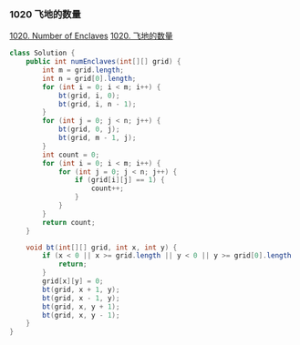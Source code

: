 ### 1020 飞地的数量
[1020. Number of Enclaves](https://leetcode.com/problems/number-of-enclaves/)
[1020. 飞地的数量](https://leetcode-cn.com/problems/number-of-enclaves/)
```java
class Solution {
    public int numEnclaves(int[][] grid) {
        int m = grid.length;
        int n = grid[0].length;
        for (int i = 0; i < m; i++) {
            bt(grid, i, 0);
            bt(grid, i, n - 1);
        }
        for (int j = 0; j < n; j++) {
            bt(grid, 0, j);
            bt(grid, m - 1, j);
        }
        int count = 0;
        for (int i = 0; i < m; i++) {
            for (int j = 0; j < n; j++) {
                if (grid[i][j] == 1) {
                    count++;
                }
            }
        }
        return count;
    }

    void bt(int[][] grid, int x, int y) {
        if (x < 0 || x >= grid.length || y < 0 || y >= grid[0].length || grid[x][y] == 0) {
            return;
        }
        grid[x][y] = 0;
        bt(grid, x + 1, y);
        bt(grid, x - 1, y);
        bt(grid, x, y + 1);
        bt(grid, x, y - 1);
    }
}
```